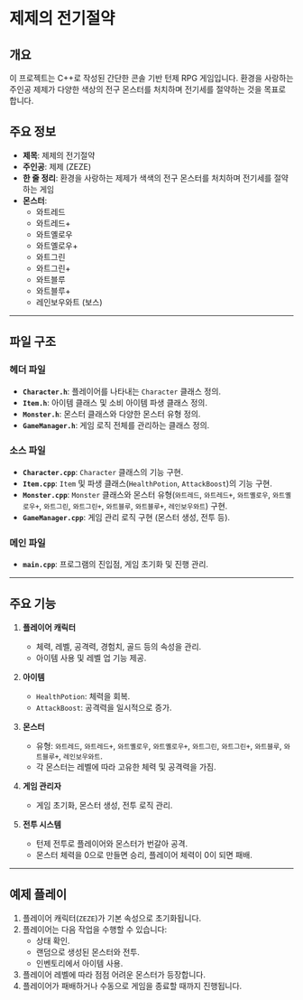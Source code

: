 # 제제의 전기절약

## 개요
이 프로젝트는 C++로 작성된 간단한 콘솔 기반 턴제 RPG 게임입니다. 환경을 사랑하는 주인공 제제가 다양한 색상의 전구 몬스터를 처치하며 전기세를 절약하는 것을 목표로 합니다.

## 주요 정보
- **제목**: 제제의 전기절약
- **주인공**: 제제 (ZEZE)
- **한 줄 정리**: 환경을 사랑하는 제제가 색색의 전구 몬스터를 처치하며 전기세를 절약하는 게임
- **몬스터**:
  - 와트레드
  - 와트레드+
  - 와트옐로우
  - 와트옐로우+
  - 와트그린
  - 와트그린+
  - 와트블루
  - 와트블루+
  - 레인보우와트 (보스)

---

## 파일 구조

### **헤더 파일**
- **`Character.h`**: 플레이어를 나타내는 `Character` 클래스 정의.
- **`Item.h`**: 아이템 클래스 및 소비 아이템 파생 클래스 정의.
- **`Monster.h`**: 몬스터 클래스와 다양한 몬스터 유형 정의.
- **`GameManager.h`**: 게임 로직 전체를 관리하는 클래스 정의.

### **소스 파일**
- **`Character.cpp`**: `Character` 클래스의 기능 구현.
- **`Item.cpp`**: `Item` 및 파생 클래스(`HealthPotion`, `AttackBoost`)의 기능 구현.
- **`Monster.cpp`**: `Monster` 클래스와 몬스터 유형(`와트레드`, `와트레드+`, `와트옐로우`, `와트옐로우+`, `와트그린`, `와트그린+`, `와트블루`, `와트블루+`, `레인보우와트`) 구현.
- **`GameManager.cpp`**: 게임 관리 로직 구현 (몬스터 생성, 전투 등).

### **메인 파일**
- **`main.cpp`**: 프로그램의 진입점, 게임 초기화 및 진행 관리.

---

## 주요 기능

1. **플레이어 캐릭터**
   - 체력, 레벨, 공격력, 경험치, 골드 등의 속성을 관리.
   - 아이템 사용 및 레벨 업 기능 제공.

2. **아이템**
   - `HealthPotion`: 체력을 회복.
   - `AttackBoost`: 공격력을 일시적으로 증가.

3. **몬스터**
   - 유형: `와트레드`, `와트레드+`, `와트옐로우`, `와트옐로우+`, `와트그린`, `와트그린+`, `와트블루`, `와트블루+`, `레인보우와트`.
   - 각 몬스터는 레벨에 따라 고유한 체력 및 공격력을 가짐.

4. **게임 관리자**
   - 게임 초기화, 몬스터 생성, 전투 로직 관리.

5. **전투 시스템**
   - 턴제 전투로 플레이어와 몬스터가 번갈아 공격.
   - 몬스터 체력을 0으로 만들면 승리, 플레이어 체력이 0이 되면 패배.

---

## 예제 플레이

1. 플레이어 캐릭터(`ZEZE`)가 기본 속성으로 초기화됩니다.
2. 플레이어는 다음 작업을 수행할 수 있습니다:
   - 상태 확인.
   - 랜덤으로 생성된 몬스터와 전투.
   - 인벤토리에서 아이템 사용.
3. 플레이어 레벨에 따라 점점 어려운 몬스터가 등장합니다.
4. 플레이어가 패배하거나 수동으로 게임을 종료할 때까지 진행됩니다.

